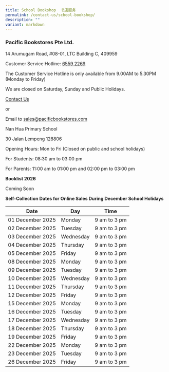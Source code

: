 ```yaml
---
title: School Bookshop  书店服务
permalink: /contact-us/school-bookshop/
description: ""
variant: markdown
---
```

### Pacific Bookstores Pte Ltd.


14 Arumugam Road, #08-01, LTC Building C, 409959

Customer Service Hotline: [6559 2269](tel:65592269)

The Customer Service Hotline is only available from 9.00AM to 5.30PM (Monday to Friday)

We are closed on Saturday, Sunday and Public Holidays.

[Contact Us](https://www.pacificbookstores.com/CMS/ContactUs)

or

Email to&nbsp;[sales@pacificbookstores.com](mailto:sales@pacificbookstores.com)

Nan Hua Primary School

30 Jalan Lempeng 128806

Opening Hours: Mon to Fri (Closed on public and school holidays)

For Students:&nbsp;08:30 am to 03:00 pm

For Parents:&nbsp;11:00 am to 01:00 pm&nbsp;and&nbsp;02:00 pm to 03:00 pm


**Booklist 2026**

Coming Soon


**Self-Collection Dates for Online Sales During December School Holidays**


| Date | Day | Time|
| -------- | -------- | -------- | 
|01 December 2025|Monday|9 am to 3 pm|
|02 December 2025|Tuesday|9 am to 3 pm|
|03 December 2025|Wednesday|9 am to 3 pm|
|04 December 2025|Thursday|9 am to 3 pm|
|05 December 2025|Friday|9 am to 3 pm|
|08 December 2025|Monday|9 am to 3 pm|
|09 December 2025|Tuesday|9 am to 3 pm|
|10 December 2025|Wednesday|9 am to 3 pm|
|11 December 2025|Thursday|9 am to 3 pm|
|12 December 2025|Friday|9 am to 3 pm|
|15 December 2025|Monday|9 am to 3 pm|
|16 December 2025|Tuesday|9 am to 3 pm|
|17 December 2025|Wednesday|9 am to 3 pm|
|18 December 2025|Thursday|9 am to 3 pm|
|19 December 2025|Friday|9 am to 3 pm|
|22 December 2025|Monday|9 am to 3 pm|
|23 December 2025|Tuesday|9 am to 3 pm|
|26 December 2025|Friday|9 am to 3 pm|









